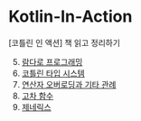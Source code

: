 # Kotlin-In-Action

[코틀린 인 액션] 책 읽고 정리하기

5. [람다로 프로그래밍]()
6. [코틀린 타입 시스템]()
7. [연산자 오버로딩과 기타 관례]()
8. [고차 함수]()
9. [제네릭스]()
